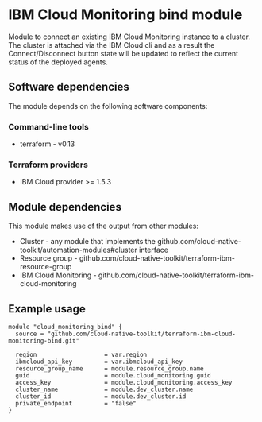 # IBM Cloud Monitoring bind module

Module to connect an existing IBM Cloud Monitoring instance to a cluster. The cluster is attached via the IBM Cloud cli and as a result the Connect/Disconnect button state will be updated to reflect the current status of the deployed agents.

## Software dependencies

The module depends on the following software components:

### Command-line tools

- terraform - v0.13

### Terraform providers

- IBM Cloud provider >= 1.5.3

## Module dependencies

This module makes use of the output from other modules:

- Cluster - any module that implements the github.com/cloud-native-toolkit/automation-modules#cluster interface
- Resource group - github.com/cloud-native-toolkit/terraform-ibm-resource-group
- IBM Cloud Monitoring - github.com/cloud-native-toolkit/terraform-ibm-cloud-monitoring

## Example usage

```hcl-terraform
module "cloud_monitoring_bind" {
  source = "github.com/cloud-native-toolkit/terraform-ibm-cloud-monitoring-bind.git"
  
  region                   = var.region
  ibmcloud_api_key         = var.ibmcloud_api_key
  resource_group_name      = module.resource_group.name
  guid                     = module.cloud_monitoring.guid
  access_key               = module.cloud_monitoring.access_key
  cluster_name             = module.dev_cluster.name
  cluster_id               = module.dev_cluster.id
  private_endpoint         = "false"
}
```

